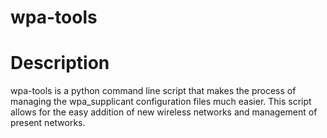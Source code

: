 # wpa-tools
<h1>Description</h1>
  <p>wpa-tools is a python command line script that makes the process of managing the wpa_supplicant configuration files much easier. This script allows for the easy addition of new wireless networks and management of present networks.</p>
